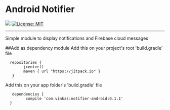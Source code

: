 # Android Notifier

[![](https://jitpack.io/v/com.vinkas/notifier.svg)](https://jitpack.io/#com.vinkas/notifier)
[![License: MIT](https://img.shields.io/badge/License-MIT-orange.svg)](https://opensource.org/licenses/MIT)
<hr />
Simple module to display notifications and Firebase cloud messages

##Add as dependency module
Add this on your project's root 'build.gradle' file
```
  repositories { 
        jcenter()
        maven { url "https://jitpack.io" }
   }
```
Add this on your app folder's 'build.gradle' file
```
   dependencies {
         compile 'com.vinkas:notifier-android:0.1.1'
  }
```
